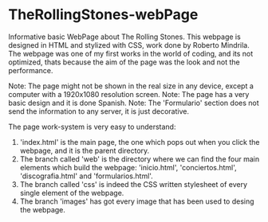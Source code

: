 # TheRollingStones-webPage
Informative basic WebPage about The Rolling Stones.
This webpage is designed in HTML and stylized with CSS, work done by Roberto Mindrila.
The webpage was one of my first works in the world of coding, and its not optimized, thats because the aim of the page was the look and not the performance.

Note: The page might not be shown in the real size in any device, except a computer with a 1920x1080 resolution screen.
Note: The page has a very basic design and it is done Spanish.
Note: The 'Formulario' section does not send the information to any server, it is just decorative.

The page work-system is very easy to understand:
1. 'index.html' is the main page, the one which pops out when you click the webpage, and it is the parent directory.
2. The branch called 'web' is the directory where we can find the four main elements which build the webpage: 'inicio.html', 'conciertos.html', 'discografia.html' and 'formularios.html'.
3. The branch called 'css' is indeed the CSS written stylesheet of every single element of the webpage.
4. The branch 'images' has got every image that has been used to desing the webpage.
